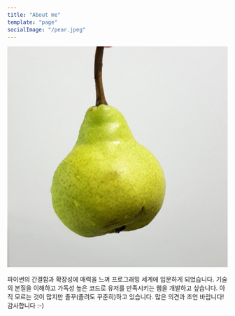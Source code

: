 ```yaml
---
title: "About me"
template: "page"
socialImage: "/pear.jpeg"
---
```



![](/pear.jpeg)


파이썬의 간결함과 확장성에 매력을 느껴 프로그래밍 세계에 입문하게 되었습니다. 기술의 본질을 이해하고 가독성 높은 코드로 유저를 만족시키는 웹을 개발하고 싶습니다. 아직 모르는 것이 많지만 졸꾸(졸려도 꾸준히)하고 있습니다. 많은 의견과 조언 바랍니다! 감사합니다 :-)

